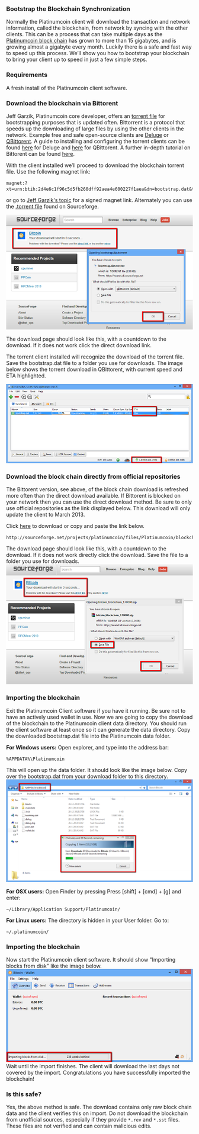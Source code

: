 ### Bootstrap the Blockchain Synchronization

Normally the Platinumcoin client will download the transaction and network information, called the blockchain, from network by syncing with the other clients. This can be a process that can take multiple days as the [Platinumcoin block chain](https://blockchain.info/charts/blocks-size) has grown to more than 15 gigabytes, and is growing almost a gigabyte every month. Luckily there is a safe and fast way to speed up this process. We’ll show you how to bootstrap your blockchain to bring your client up to speed in just a few simple steps.

### Requirements

A fresh install of the Platinumcoin client software.

### Download the blockchain via Bittorent

Jeff Garzik, Platinumcoin core developer, offers an [torrent file](https://platinumcointalk.org/index.php?topic=145386.0) for bootstrapping purposes that is updated often. Bittorrent is a protocol that speeds up the downloading of large files by using the other clients in the network. Example free and safe open-source clients are [Deluge](http://deluge-torrent.org/) or [QBittorent](http://www.qbittorrent.org/). A guide to installing and configuring the torrent clients can be found [here](http://dev.deluge-torrent.org/wiki/UserGuide) for Deluge and [here](http://qbforums.shiki.hu/) for QBittorent. A further in-depth tutorial on Bittorent can be found [here](http://www.howtogeek.com/howto/31846/bittorrent-for-beginners-how-get-started-downloading-torrents/).

With the client installed we’ll proceed to download the blockchain torrent file. Use the following magnet link:

	magnet:?xt=urn:btih:2d4e6c1f96c5d5fb260dff92aea4e600227f1aea&dn=bootstrap.dat&tr=udp://tracker.openbittorrent.com:80&tr=udp://tracker.publicbt.com:80&tr=udp://tracker.ccc.de:80&tr=udp://tracker.istole.it:80
	
 or go to [Jeff Garzik's topic](https://platinumcointalk.org/index.php?topic=145386.0) for a signed magnet link. Alternately you can use the [.torrent file](http://sourceforge.net/projects/platinumcoin/files/Platinumcoin/blockchain/bootstrap.dat.torrent/download) found on Sourceforge.
     
![Fig1](img/bootstrap1.png)

The download page should look like this, with a countdown to the download. If it does not work click the direct download link.

The torrent client installed will recognize the download of the torrent file. Save the bootstrap.dat file to a folder you use for downloads. The image below shows the torrent download in QBittorent, with current speed and ETA highlighted.

![Fig2](img/bootstrap2.png)

### Download the block chain directly from official repositories
The Bittorent version, see above, of the block chain download is refreshed more often than the direct download available. If Bittorent is blocked on your network then you can use the direct download method. Be sure to only use official repositories as the link displayed below. This download will only update the client to March 2013.

Click [here](http://sourceforge.net/projects/platinumcoin/files/Platinumcoin/blockchain/platinumcoin_blockchain_170000.zip/download) to download or copy and paste the link below.

	http://sourceforge.net/projects/platinumcoin/files/Platinumcoin/blockchain/platinumcoin_blockchain_170000.zip/download
    
The download page should look like this, with a countdown to the download. If it does not work directly click the download. Save the file to a folder you use for downloads.
![Fig3](img/bootstrap3.png)

### Importing the blockchain
Exit the Platinumcoin Client software if you have it running. Be sure not to have an actively used wallet in use. Now we are going to copy the download of the blockchain to the Platinumcoin client data directory. You should run the client software at least once so it can generate the data directory. Copy the downloaded bootstrap.dat file into the Platinumcoin data folder.

**For Windows users:**
Open explorer, and type into the address bar:

	%APPDATA%\Platinumcoin
    
This will open up the data folder. It should look like the image below. Copy over the bootstrap.dat from your download folder to this directory.
![Fig4](img/bootstrap4.png)

**For OSX users:**
Open Finder by pressing Press [shift] + [cmd] + [g] and enter:

	~/Library/Application Support/Platinumcoin/
    
**For Linux users:**
The directory is hidden in your User folder. Go to:

	~/.platinumcoin/
    
### Importing the blockchain
Now start the Platinumcoin client software. It should show "Importing blocks from disk" like the image below. 
![Fig5](img/bootstrap5.png)
Wait until the import finishes. The client will download the last days not covered by the import. Congratulations you have successfully imported the blockchain!

### Is this safe?

Yes, the above method is safe. The download contains only raw block chain data and the client verifies this on import. Do not download the blockchain from unofficial sources, especially if they provide `*.rev` and `*.sst` files. These files are not verified and can contain malicious edits.
